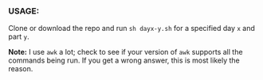 ### USAGE: 

Clone or download the repo and run `sh dayx-y.sh` for a specified day `x` and part `y`.

**Note:** I use `awk` a lot; check to see if your version of `awk` supports all the commands being run. If you get a wrong answer, this is most likely the reason.

